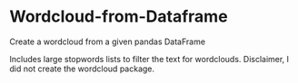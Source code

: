 # Wordcloud-from-Dataframe

Create a wordcloud from a given pandas DataFrame 

Includes large stopwords lists to filter the text for wordclouds. 
Disclaimer, I did not create the wordcloud package.
